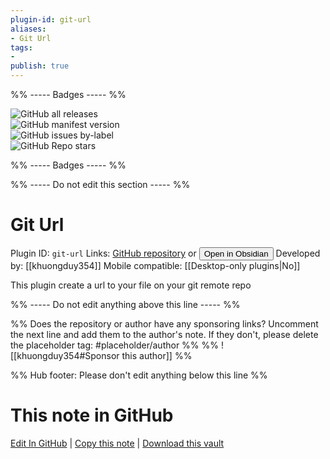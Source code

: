 ```yaml
---
plugin-id: git-url
aliases:
- Git Url
tags: 
- 
publish: true
---
```


%% ----- Badges ----- %%

![GitHub all releases](https://img.shields.io/github/downloads/khuongduy354/obsidian-git-url/total?color=573E7A&logo=github&style=for-the-badge)   
![GitHub manifest version](https://img.shields.io/github/manifest-json/v/khuongduy354/obsidian-git-url?color=573E7A&logo=github&style=for-the-badge)   
![GitHub issues by-label](https://img.shields.io/github/issues/khuongduy354/obsidian-git-url/help%20wanted?color=573E7A&logo=github&style=for-the-badge)   
![GitHub Repo stars](https://img.shields.io/github/stars/khuongduy354/obsidian-git-url?color=573E7A&logo=github&style=for-the-badge)

%% ----- Badges ----- %%

%% ----- Do not edit this section ----- %%

# Git Url

Plugin ID: `git-url`
Links: [GitHub repository](https://github.com/khuongduy354/obsidian-git-url) or [<button id=HH>Open in Obsidian</button>](obsidian://show-plugin?id=git-url)
Developed by: [[khuongduy354]]
Mobile compatible: [[Desktop-only plugins|No]]

This plugin create a url to your file on your git remote repo

%% ----- Do not edit anything above this line ----- %% 

%% Does the repository or author have any sponsoring links? Uncomment the next line and add them to the author's note. If they don't, please delete the placeholder tag: #placeholder/author %%
%% ![[khuongduy354#Sponsor this author]] %%

%% Hub footer: Please don't edit anything below this line %%

# This note in GitHub

<span class="git-footer">[Edit In GitHub](https://github.dev/obsidian-community/obsidian-hub/blob/main/02%20-%20Community%20Expansions/02.05%20All%20Community%20Expansions/Plugins/git-url.md "git-hub-edit-note") | [Copy this note](https://raw.githubusercontent.com/obsidian-community/obsidian-hub/main/02%20-%20Community%20Expansions/02.05%20All%20Community%20Expansions/Plugins/git-url.md "git-hub-copy-note") | [Download this vault](https://github.com/obsidian-community/obsidian-hub/archive/refs/heads/main.zip "git-hub-download-vault") </span>
